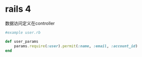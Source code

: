 rails 4 
======
数据访问定义在controller

```ruby
#example user.rb

def user_params
	params.require(:user).permit(:name, :email, :account_id)
end

```
